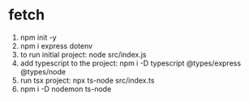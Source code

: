 # fetch
1. npm init -y
2. npm i express dotenv
3. to run initial project: node src/index.js
4. add typescript to the project: npm i -D typescript @types/express @types/node
5. run tsx project: npx ts-node src/index.ts
6. npm i -D nodemon ts-node